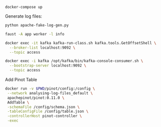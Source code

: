 ```
docker-compose up
```

Generate log files:

```bash
python apache-fake-log-gen.py
```

```bash
faust -A app worker -l info
```

```bash
docker exec -it kafka kafka-run-class.sh kafka.tools.GetOffsetShell \
  --broker-list localhost:9092 \
  --topic access
```

```bash
docker exec -i kafka /opt/kafka/bin/kafka-console-consumer.sh \
  --bootstrap-server localhost:9092 \
  --topic access
```


Add Pinot Table

```bash
docker run -v $PWD/pinot/config:/config \
 --network analysing-log-files_default \
 apachepinot/pinot:0.11.0 \
 AddTable \
 -schemaFile /config/schema.json \
 -tableConfigFile /config/table.json \
 -controllerHost pinot-controller \
 -exec
 ```